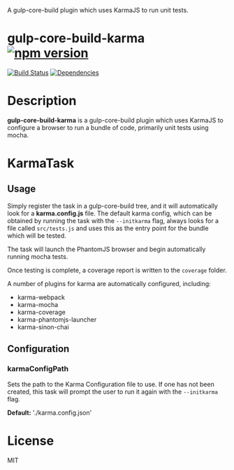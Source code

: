 A gulp-core-build plugin which uses KarmaJS to run unit tests.

# gulp-core-build-karma [![npm version](https://badge.fury.io/js/%40microsoft%2Fgulp-core-build-karma.svg)](https://badge.fury.io/js/%40microsoft%2Fgulp-core-build-karma)

[![Build Status](https://travis-ci.org/Microsoft/gulp-core-build-karma.svg?branch=master)](https://travis-ci.org/Microsoft/gulp-core-build-karma) [![Dependencies](https://david-dm.org/Microsoft/gulp-core-build-karma.svg)](https://david-dm.org/Microsoft/gulp-core-build-karma)

# Description

**gulp-core-build-karma** is a gulp-core-build plugin which uses KarmaJS to configure a browser
to run a bundle of code, primarily unit tests using mocha.

# KarmaTask
## Usage

Simply register the task in a gulp-core-build tree, and it will automatically look for a **karma.config.js** file.
The default karma config, which can be obtained by running the task with the `--initkarma` flag,
always looks for a file called `src/tests.js` and uses this as the entry point for the bundle which will
be tested.

The task will launch the PhantomJS browser and begin automatically running mocha tests.

Once testing is complete, a coverage report is written to the `coverage` folder.

A number of plugins for karma are automatically configured, including:
* karma-webpack
* karma-mocha
* karma-coverage
* karma-phantomjs-launcher
* karma-sinon-chai

## Configuration

### karmaConfigPath

Sets the path to the Karma Configuration file to use. If one has not been created, this task
will prompt the user to run it again with the `--initkarma` flag.

**Default:** './karma.config.json'

# License

MIT